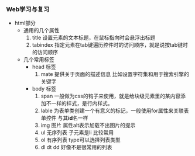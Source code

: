 ### Web学习与复习
- html部分
	- 通用的几个属性
		1. title 设置元素的文本标题，在鼠标指向时会悬浮出标题
		2. tabindex 指定元素在tab键遍历控件时的访问顺序，就是说按tab键时的访问顺序
	- 几个常用标签
		- head 标签
			1. mate 提供关于页面的描述信息 比如设置字符集和用于搜索引擎的关键字
		- body 标签
			1. span 一般做为css的钩子来使用，就是给块级元素里的某内容添加不一样的样式，是行内样式。
			2. lable 为表单类创建一个有意义的标记，一般使用for属性来关联表单控件 与其**id**名一样
			3. img 图片 属性alt表示加载不出图片的提示
			4. ul 无序列表 子元素是li 比较常用
			5. ol 有序列表 type可以选择列表类型
			6. dl dt dd 好像不是很常用的列表
	